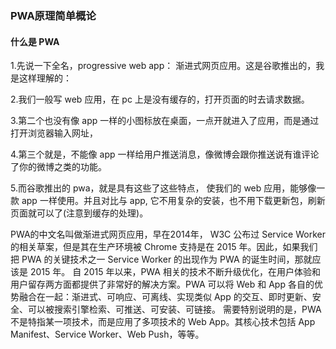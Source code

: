 ### PWA原理简单概论

#### 什么是 PWA
1.先说一下全名，progressive web app： 渐进式网页应用。这是谷歌推出的，我是这样理解的：

2.我们一般写 web 应用，在 pc 上是没有缓存的，打开页面的时去请求数据。

3.第二个也没有像 app 一样的小图标放在桌面，一点开就进入了应用，而是通过打开浏览器输入网址，

4.第三个就是，不能像 app 一样给用户推送消息，像微博会跟你推送说有谁评论了你的微博之类的功能。

5.而谷歌推出的 pwa，就是具有这些了这些特点， 使我们的 web 应用，能够像一款 app 一样使用。并且对比与 app, 它不用复杂的安装，也不用下载更新包，刷新页面就可以了(注意到缓存的处理)。


  PWA的中文名叫做渐进式网页应用，早在2014年， W3C 公布过 Service Worker 的相关草案，但是其在生产环境被 Chrome 支持是在 2015 年。因此，如果我们把 PWA 的关键技术之一 Service Worker 的出现作为 PWA 的诞生时间，那就应该是 2015 年。
  自 2015 年以来，PWA 相关的技术不断升级优化，在用户体验和用户留存两方面都提供了非常好的解决方案。PWA 可以将 Web 和 App 各自的优势融合在一起：渐进式、可响应、可离线、实现类似 App 的交互、即时更新、安全、可以被搜索引擎检索、可推送、可安装、可链接。
  需要特别说明的是，PWA 不是特指某一项技术，而是应用了多项技术的 Web App。其核心技术包括 App Manifest、Service Worker、Web Push，等等。
